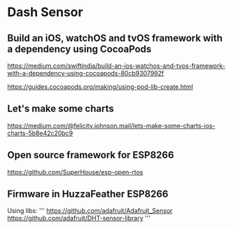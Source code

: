 # Dash Sensor

## Build an iOS, watchOS and tvOS framework with a dependency using CocoaPods
https://medium.com/swiftindia/build-an-ios-watchos-and-tvos-framework-with-a-dependency-using-cocoapods-80cb9307992f

https://guides.cocoapods.org/making/using-pod-lib-create.html

## Let's make some charts
https://medium.com/@felicity.johnson.mail/lets-make-some-charts-ios-charts-5b8e42c20bc9

## Open source framework for ESP8266
https://github.com/SuperHouse/esp-open-rtos

## Firmware in HuzzaFeather ESP8266
Using libs:
'''
https://github.com/adafruit/Adafruit_Sensor
https://github.com/adafruit/DHT-sensor-library
'''


